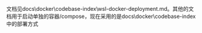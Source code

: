 文档见docs\docker\codebase-index\wsl-docker-deployment.md。其他的文档用于启动单独的容器/compose，现在采用的是docs\docker\codebase-index中的部署方式